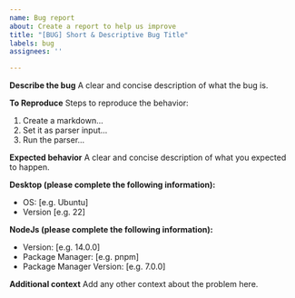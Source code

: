 ```yaml
---
name: Bug report
about: Create a report to help us improve
title: "[BUG] Short & Descriptive Bug Title"
labels: bug
assignees: ''

---
```


**Describe the bug**
A clear and concise description of what the bug is.

**To Reproduce**
Steps to reproduce the behavior:
1. Create a markdown...
2. Set it as parser input...
3. Run the parser...

**Expected behavior**
A clear and concise description of what you expected to happen.

**Desktop (please complete the following information):**
 - OS: [e.g. Ubuntu]
 - Version [e.g. 22]

**NodeJs (please complete the following information):**
- Version: [e.g. 14.0.0]
- Package Manager: [e.g. pnpm]
- Package Manager Version: [e.g. 7.0.0]


**Additional context**
Add any other context about the problem here.

